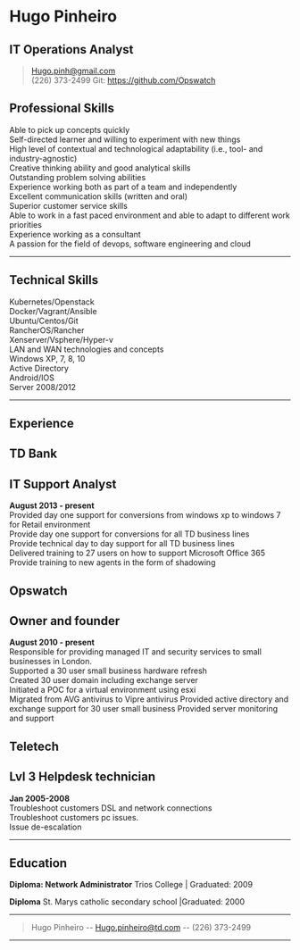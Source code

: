 # Hugo Pinheiro
## IT Operations Analyst 

> [Hugo.pinh@gmail.com](Hugo.pinh@gmail.com)  
> (226) 373-2499       Git: https://github.com/Opswatch

## Professional Skills 

Able to pick up concepts quickly                                                                      
Self-directed learner and willing to experiment with new things                            
High level of contextual and technological adaptability (i.e., tool- and industry-agnostic)                                                                                     
Creative thinking ability and good analytical skills                                                   
Outstanding problem solving abilities                                                          
Experience working both as part of a team and independently                                          
Excellent communication skills (written and oral)                                              
Superior customer service skills                                                                     
Able to work in a fast paced environment and able to adapt to different work priorities                                                                                    
Experience working as a consultant                                                                            
A passion for the field of devops, software engineering and cloud

-------

## Technical Skills 

Kubernetes/Openstack                                                            
Docker/Vagrant/Ansible                                                                              
Ubuntu/Centos/Git                                                            
RancherOS/Rancher                                                                              
Xenserver/Vsphere/Hyper-v                                                                                 
LAN and WAN technologies and concepts                                                             
Windows XP, 7, 8, 10                                                                                 
Active Directory                                                                                 
Android/IOS                                                                                           
Server 2008/2012

------

## Experience 

## TD Bank
## IT Support Analyst
  __August 2013 - present__                                                                         
Provided day one support for conversions from windows xp to windows 7 for Retail environment                                                                                       
Provide day one support for conversions for all TD business lines                                          
Provide technical day to day support for all TD business lines                                             
Delivered training to 27 users on how to support Microsoft Office 365                                                 
Provide training to new agents in the form of shadowing

## Opswatch
## Owner and founder
  __August 2010 - present__                                                                     
Responsible for providing managed IT and security services                                                    to small businesses in London.                                                                  
Supported a 30 user small business hardware refresh                                                   
Created 30 user domain including exchange server                                                             
Initiated a POC for a virtual environment using esxi                                                    
Migrated from AVG antivirus to Vipre antivirus
Provided active directory and exchange support for 30 user small business
Provided server monitoring and support                                                                                  

## Teletech
## Lvl 3 Helpdesk technician
  __Jan 2005-2008__                                                                             
Troubleshoot customers DSL and network connections                                                  
Troubleshoot customers pc issues.                                                                         
Issue de-escalation

------

## Education 

**Diploma: Network Administrator**
Trios College | Graduated: 2009

**Diploma**
St. Marys catholic secondary school |Graduated: 2000


------

> Hugo Pinheiro -- [Hugo.pinheiro@td.com](hugo.pinheiro@td.com) -- (226) 373-2499

------